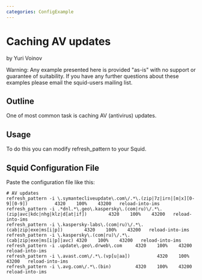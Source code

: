 ```yaml
---
categories: ConfigExample
---
```

# Caching AV updates

by Yuri Voinov

Warning: Any example presented here is provided "as-is" with no support
or guarantee of suitability. If you have any further questions about
these examples please email the squid-users mailing list.

## Outline

One of most common task is caching AV (antivirus) updates.

## Usage

To do this you can modify refresh\_pattern to your Squid.

## Squid Configuration File

Paste the configuration file like this:

    # AV updates
    refresh_pattern -i \.symantecliveupdate\.com\/.*\.(zip|7z|irn|[m|x][0-9][0-9])          4320    100%    43200   reload-into-ims
    refresh_pattern -i .*dnl.*\.geo\.kaspersky\.(com|ru)\/.*\.(zip|avc|kdc|nhg|klz|d[at|if])        4320    100%    43200   reload-into-ims
    refresh_pattern -i \.kaspersky-labs\.(com|ru)\/.*\.(cab|zip|exe|ms[i|p])        4320    100%    43200   reload-into-ims
    refresh_pattern -i \.kaspersky\.(com|ru)\/.*\.(cab|zip|exe|ms[i|p]|avc) 4320    100%    43200   reload-into-ims
    refresh_pattern -i .update\.geo\.drweb\.com     4320    100%    43200   reload-into-ims
    refresh_pattern -i \.avast.com\/.*\.(vp[u|aa])          4320    100%    43200   reload-into-ims
    refresh_pattern -i \.avg.com\/.*\.(bin)         4320    100%    43200   reload-into-ims
